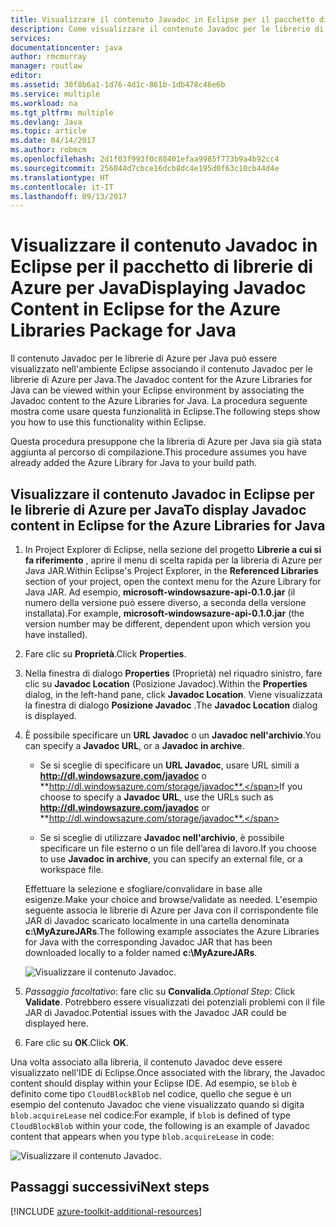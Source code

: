 ```yaml
---
title: Visualizzare il contenuto Javadoc in Eclipse per il pacchetto di librerie di Azure per Java
description: Come visualizzare il contenuto Javadoc per le librerie di Azure in Eclipse.
services: 
documentationcenter: java
author: rmcmurray
manager: routlaw
editor: 
ms.assetid: 30f8b6a1-1d76-4d1c-861b-1db478c46e6b
ms.service: multiple
ms.workload: na
ms.tgt_pltfrm: multiple
ms.devlang: Java
ms.topic: article
ms.date: 04/14/2017
ms.author: robmcm
ms.openlocfilehash: 2d1f03f993f0c88401efaa9985f773b9a4b92cc4
ms.sourcegitcommit: 256044d7cbce16dcb8dc4e195d0f63c10cb44d4e
ms.translationtype: HT
ms.contentlocale: it-IT
ms.lasthandoff: 09/13/2017
---
```

# <a name="displaying-javadoc-content-in-eclipse-for-the-azure-libraries-package-for-java"></a><span data-ttu-id="f9143-103">Visualizzare il contenuto Javadoc in Eclipse per il pacchetto di librerie di Azure per Java</span><span class="sxs-lookup"><span data-stu-id="f9143-103">Displaying Javadoc Content in Eclipse for the Azure Libraries Package for Java</span></span>

<span data-ttu-id="f9143-104">Il contenuto Javadoc per le librerie di Azure per Java può essere visualizzato nell'ambiente Eclipse associando il contenuto Javadoc per le librerie di Azure per Java.</span><span class="sxs-lookup"><span data-stu-id="f9143-104">The Javadoc content for the Azure Libraries for Java can be viewed within your Eclipse environment by associating the Javadoc content to the Azure Libraries for Java.</span></span> <span data-ttu-id="f9143-105">La procedura seguente mostra come usare questa funzionalità in Eclipse.</span><span class="sxs-lookup"><span data-stu-id="f9143-105">The following steps show you how to use this functionality within Eclipse.</span></span>

<span data-ttu-id="f9143-106">Questa procedura presuppone che la libreria di Azure per Java sia già stata aggiunta al percorso di compilazione.</span><span class="sxs-lookup"><span data-stu-id="f9143-106">This procedure assumes you have already added the Azure Library for Java to your build path.</span></span>

## <a name="to-display-javadoc-content-in-eclipse-for-the-azure-libraries-for-java"></a><span data-ttu-id="f9143-107">Visualizzare il contenuto Javadoc in Eclipse per le librerie di Azure per Java</span><span class="sxs-lookup"><span data-stu-id="f9143-107">To display Javadoc content in Eclipse for the Azure Libraries for Java</span></span>

1. <span data-ttu-id="f9143-108">In Project Explorer di Eclipse, nella sezione del progetto **Librerie a cui si fa riferimento** , aprire il menu di scelta rapida per la libreria di Azure per Java JAR.</span><span class="sxs-lookup"><span data-stu-id="f9143-108">Within Eclipse's Project Explorer, in the **Referenced Libraries** section of your project, open the context menu for the Azure Library for Java JAR.</span></span> <span data-ttu-id="f9143-109">Ad esempio, **microsoft-windowsazure-api-0.1.0.jar** (il numero della versione può essere diverso, a seconda della versione installata).</span><span class="sxs-lookup"><span data-stu-id="f9143-109">For example, **microsoft-windowsazure-api-0.1.0.jar** (the version number may be different, dependent upon which version you have installed).</span></span>

1. <span data-ttu-id="f9143-110">Fare clic su **Proprietà**.</span><span class="sxs-lookup"><span data-stu-id="f9143-110">Click **Properties**.</span></span>

1. <span data-ttu-id="f9143-111">Nella finestra di dialogo **Properties** (Proprietà) nel riquadro sinistro, fare clic su **Javadoc Location** (Posizione Javadoc).</span><span class="sxs-lookup"><span data-stu-id="f9143-111">Within the **Properties** dialog, in the left-hand pane, click **Javadoc Location**.</span></span> <span data-ttu-id="f9143-112">Viene visualizzata la finestra di dialogo **Posizione Javadoc** .</span><span class="sxs-lookup"><span data-stu-id="f9143-112">The **Javadoc Location** dialog is displayed.</span></span>

1. <span data-ttu-id="f9143-113">È possibile specificare un **URL Javadoc** o un **Javadoc nell'archivio**.</span><span class="sxs-lookup"><span data-stu-id="f9143-113">You can specify a **Javadoc URL**, or a **Javadoc in archive**.</span></span>

   * <span data-ttu-id="f9143-114">Se si sceglie di specificare un **URL Javadoc**, usare URL simili a **http://dl.windowsazure.com/javadoc** o **http://dl.windowsazure.com/storage/javadoc**.</span><span class="sxs-lookup"><span data-stu-id="f9143-114">If you choose to specify a **Javadoc URL**, use the URLs such as **http://dl.windowsazure.com/javadoc** or **http://dl.windowsazure.com/storage/javadoc**.</span></span>

   * <span data-ttu-id="f9143-115">Se si sceglie di utilizzare **Javadoc nell'archivio**, è possibile specificare un file esterno o un file dell’area di lavoro.</span><span class="sxs-lookup"><span data-stu-id="f9143-115">If you choose to use **Javadoc in archive**, you can specify an external file, or a workspace file.</span></span>

   <span data-ttu-id="f9143-116">Effettuare la selezione e sfogliare/convalidare in base alle esigenze.</span><span class="sxs-lookup"><span data-stu-id="f9143-116">Make your choice and browse/validate as needed.</span></span> <span data-ttu-id="f9143-117">L'esempio seguente associa le librerie di Azure per Java con il corrispondente file JAR di Javadoc scaricato localmente in una cartella denominata **c:\MyAzureJARs**.</span><span class="sxs-lookup"><span data-stu-id="f9143-117">The following example associates the Azure Libraries for Java with the corresponding Javadoc JAR that has been downloaded locally to a folder named **c:\MyAzureJARs**.</span></span>

   ![Visualizzare il contenuto Javadoc.][ic553487]

1. <span data-ttu-id="f9143-119">*Passaggio facoltativo*: fare clic su **Convalida**.</span><span class="sxs-lookup"><span data-stu-id="f9143-119">*Optional Step*: Click **Validate**.</span></span> <span data-ttu-id="f9143-120">Potrebbero essere visualizzati dei potenziali problemi con il file JAR di Javadoc.</span><span class="sxs-lookup"><span data-stu-id="f9143-120">Potential issues with the Javadoc JAR could be displayed here.</span></span>

1. <span data-ttu-id="f9143-121">Fare clic su **OK**.</span><span class="sxs-lookup"><span data-stu-id="f9143-121">Click **OK**.</span></span>

<span data-ttu-id="f9143-122">Una volta associato alla libreria, il contenuto Javadoc deve essere visualizzato nell'IDE di Eclipse.</span><span class="sxs-lookup"><span data-stu-id="f9143-122">Once associated with the library, the Javadoc content should display within your Eclipse IDE.</span></span> <span data-ttu-id="f9143-123">Ad esempio, se `blob` è definito come tipo `CloudBlockBlob` nel codice, quello che segue è un esempio del contenuto Javadoc che viene visualizzato quando si digita `blob.acquireLease` nel codice:</span><span class="sxs-lookup"><span data-stu-id="f9143-123">For example, if `blob` is defined of type `CloudBlockBlob` within your code, the following is an example of Javadoc content that appears when you type `blob.acquireLease` in code:</span></span>

![Visualizzare il contenuto Javadoc.][ic553488]

## <a name="next-steps"></a><span data-ttu-id="f9143-125">Passaggi successivi</span><span class="sxs-lookup"><span data-stu-id="f9143-125">Next steps</span></span>

[!INCLUDE [azure-toolkit-additional-resources](../includes/azure-toolkit-additional-resources.md)]

<!-- URL List -->

<!-- Legacy MSDN URL = https://msdn.microsoft.com/library/azure/hh698319.aspx -->

<!-- IMG List -->

[ic553487]: media/azure-toolkit-for-eclipse-displaying-javadoc-content-for-azure-libraries/ic553487.png
[ic553488]: media/azure-toolkit-for-eclipse-displaying-javadoc-content-for-azure-libraries/ic553488.png
